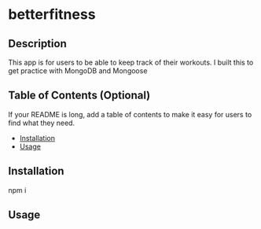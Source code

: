 # betterfitness

## Description

This app is for users to be able to keep track of their workouts. I built this to get practice with MongoDB and Mongoose

## Table of Contents (Optional)

If your README is long, add a table of contents to make it easy for users to find what they need.

- [Installation](#installation)
- [Usage](#usage)

## Installation

npm i

## Usage
